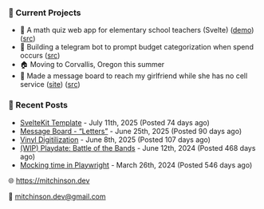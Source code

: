 ### 📌 Current Projects
- 📝 A math quiz web app for elementary school teachers (Svelte) ([demo](https://quiz-staging.mitchinson.dev/)) ([src](https://github.com/bmitchinson/budget-entry))
- 💸 Building a telegram bot to prompt budget categorization when spend occurs ([src](https://github.com/bmitchinson/sms-accountant))
- 🏠 Moving to Corvallis, Oregon this summer
- 💌 Made a message board to reach my girlfriend while she has no cell service ([site](https://letters.mitchinson.dev/)) ([src](https://github.com/bmitchinson/letters))

### 📝 Recent Posts

- [SvelteKit Template](https://blog.mitchinson.dev/sveltekit-template) - July 11th, 2025 (Posted 74 days ago)
- [Message Board - “Letters”](https://blog.mitchinson.dev/letters) - June 25th, 2025 (Posted 90 days ago)
- [Vinyl Digitilization](https://blog.mitchinson.dev/vinyl) - June 8th, 2025 (Posted 107 days ago)
- [(WIP) Playdate: Battle of the Bands](https://blog.mitchinson.dev/playdate-dev-one) - June 12th, 2024 (Posted 468 days ago)
- [Mocking time in Playwright](https://blog.mitchinson.dev/playwright-mock-time) - March 26th, 2024 (Posted 546 days ago)

🌐 https://mitchinson.dev

💌 mitchinson.dev@gmail.com